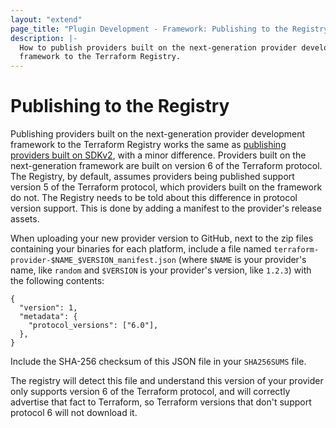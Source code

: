 ```yaml
---
layout: "extend"
page_title: "Plugin Development - Framework: Publishing to the Registry"
description: |-
  How to publish providers built on the next-generation provider development
  framework to the Terraform Registry.
---
```


# Publishing to the Registry

Publishing providers built on the next-generation provider development
framework to the Terraform Registry works the same as [publishing providers
built on SDKv2](/docs/registry/providers/publishing.html), with a minor
difference. Providers built on the next-generation framework are built on
version 6 of the Terraform protocol. The Registry, by default, assumes
providers being published support version 5 of the Terraform protocol, which
providers built on the framework do not. The Registry needs to be told about
this difference in protocol version support. This is done by adding a manifest
to the provider's release assets.

When uploading your new provider version to GitHub, next to the zip files
containing your binaries for each platform, include a file named
`terraform-provider-$NAME_$VERSION_manifest.json` (where `$NAME` is your
provider's name, like `random` and `$VERSION` is your provider's version, like
`1.2.3`) with the following contents:

```
{
  "version": 1,
  "metadata": {
    "protocol_versions": ["6.0"],
  },
}
```

Include the SHA-256 checksum of this JSON file in your `SHA256SUMS` file.

The registry will detect this file and understand this version of your provider
only supports version 6 of the Terraform protocol, and will correctly advertise
that fact to Terraform, so Terraform versions that don't support protocol 6
will not download it.
